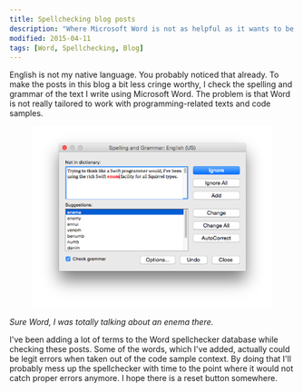 ```yaml
---
title: Spellchecking blog posts
description: "Where Microsoft Word is not as helpful as it wants to be."
modified: 2015-04-11
tags: [Word, Spellchecking, Blog]
---
```

English is not my native language. You probably noticed that already. To make the posts in this blog a bit less cringe worthy, I check the spelling and grammar of the text I write using Microsoft Word. The problem is that Word is not really tailored to work with programming-related texts and code samples.
<!--more-->

<figure class="float-center">
<img src="/images/word-spellcheck.png" alt="Microsoft Word spell checking dialog with suggestion to replace 'enum' with 'enema'">
</figure>

*Sure Word, I was totally talking about an enema there.*

I've been adding a lot of terms to the Word spellchecker database while checking these posts. Some of the words, which I've added, actually could be legit errors when taken out of the code sample context. By doing that I'll probably mess up the spellchecker with time to the point where it would not catch proper errors anymore. I hope there is a reset button somewhere.